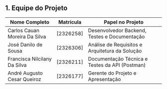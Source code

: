 ## 1. Equipe do Projeto

| Nome Completo     | Matrícula  | Papel no Projeto                               |
| ----------------- | ---------- | ---------------------------------------------- |
| Carlos Cauan Moreira Da Silva | [2326258] | Desenvolvedor Backend, Testes e Documentação   |
| José Danilo de Sousa | [2326306] | Análise de Requisitos e Arquitetura da Solução |
| Francisca Nilcilany Da Silva | [2326211] | Documentação Técnica e Testes da API (Postman) |
| André Augusto Cesar Queiroz | [2326177] | Gerente do Projeto e Apresentação              |